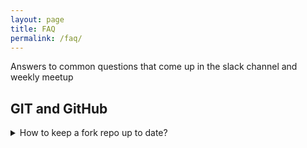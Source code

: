 ```yaml
---
layout: page
title: FAQ
permalink: /faq/
---
```


Answers to common questions that come up in the slack channel and weekly meetup

## GIT and GitHub
<details>
  <summary>How to keep a fork repo up to date?</summary>
    * Set an upstream repo:
      E.g. `git remote add upstream https://github.com/code-mentoring/code-mentoring.github.io.git`
    * Verify:
      `git remote -v`
    * Fetch changes from upstream repo:
      `git fetch upstream`
    * Merge changes into your local fork repo:
      `git merge upstream/main`
    * Update your remote fork repo on GitHub:
      `git push`
    * [More info about GitHub Forking](https://gist.github.com/Chaser324/ce0505fbed06b947d962)
</details>
